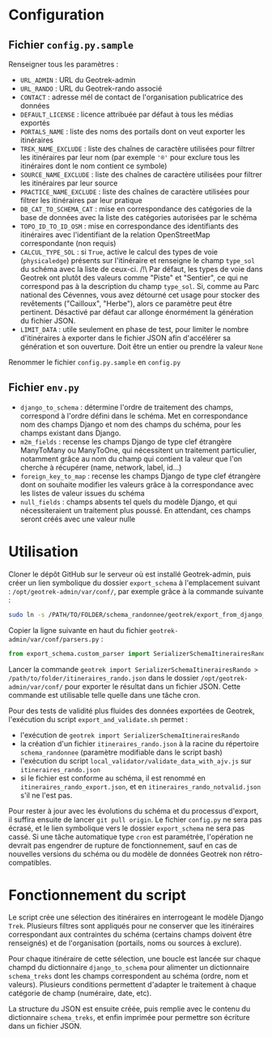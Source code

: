 # Configuration

## Fichier `config.py.sample`
Renseigner tous les paramètres :
 - `URL_ADMIN` : URL du Geotrek-admin
 - `URL_RANDO` : URL du Geotrek-rando associé
 - `CONTACT` : adresse mél de contact de l'organisation publicatrice des données
 - `DEFAULT_LICENSE` : licence attribuée par défaut à tous les médias exportés
 - `PORTALS_NAME` : liste des noms des portails dont on veut exporter les itinéraires
 - `TREK_NAME_EXCLUDE` : liste des chaînes de caractère utilisées pour filtrer les itinéraires par leur nom (par exemple `'®'` pour exclure tous les itinéraires dont le nom contient ce symbole)
 - `SOURCE_NAME_EXCLUDE` : liste des chaînes de caractère utilisées pour filtrer les itinéraires par leur source
 - `PRACTICE_NAME_EXCLUDE` : liste des chaînes de caractère utilisées pour filtrer les itinéraires par leur pratique
 - `DB_CAT_TO_SCHEMA_CAT` : mise en correspondance des catégories de la base de données avec la liste des catégories autorisées par le schéma
 - `TOPO_ID_TO_ID_OSM` : mise en correspondance des identifiants des itinéraires avec l'identifiant de la relation OpenStreetMap correspondante (non requis)
 - `CALCUL_TYPE_SOL` : si `True`, active le calcul des types de voie (`physicaledge`) présents sur l'itinéraire et renseigne le champ `type_sol` du schéma avec la liste de ceux-ci. /!\ Par défaut, les types de voie dans Geotrek ont plutôt des valeurs comme "Piste" et "Sentier", ce qui ne correspond pas à la description du champ `type_sol`. Si, comme au Parc national des Cévennes, vous avez détourné cet usage pour stocker des revêtements ("Cailloux", "Herbe"), alors ce paramètre peut être pertinent. Désactivé par défaut car allonge énormément la génération du fichier JSON.
 - `LIMIT_DATA` : utile seulement en phase de test, pour limiter le nombre d'itinéraires à exporter dans le fichier JSON afin d'accélérer sa génération et son ouverture. Doit être un entier ou prendre la valeur `None`


 Renommer le fichier `config.py.sample` en `config.py`

## Fichier `env.py`
 - `django_to_schema` : détermine l'ordre de traitement des champs, correspond à l'ordre défini dans le schéma. Met en correspondance nom des champs Django et nom des champs du schéma, pour les champs existant dans Django.
 - `m2m_fields` : recense les champs Django de type clef étrangère ManyToMany ou ManyToOne, qui nécessitent un traitement particulier, notamment grâce au nom du champ qui contient la valeur que l'on cherche à récupérer (name, network, label, id...)
 - `foreign_key_to_map` : recense les champs Django de type clef étrangère dont on souhaite modifier les valeurs grâce à la correspondance avec les listes de valeur issues du schéma
 - `null_fields` : champs absents tel quels du modèle Django, et qui nécessiteraient un traitement plus poussé. En attendant, ces champs seront créés avec une valeur nulle

# Utilisation
Cloner le dépôt GitHub sur le serveur où est installé Geotrek-admin, puis créer un lien symbolique du dossier `export_schema` à l'emplacement suivant : `/opt/geotrek-admin/var/conf/`, par exemple grâce à la commande suivante :
``` sh
sudo ln -s /PATH/TO/FOLDER/schema_randonnee/geotrek/export_from_django_models/export_schema /opt/geotrek-admin/var/conf/
```

Copier la ligne suivante en haut du fichier `geotrek-admin/var/conf/parsers.py` :
``` python
from export_schema.custom_parser import SerializerSchemaItinerairesRando
```

Lancer la commande `geotrek import SerializerSchemaItinerairesRando > /path/to/folder/itineraires_rando.json` dans le dossier `/opt/geotrek-admin/var/conf/` pour exporter le résultat dans un fichier JSON. Cette commande est utilisable telle quelle dans une tâche cron.

Pour des tests de validité plus fluides des données exportées de Geotrek, l'exécution du script `export_and_validate.sh` permet :
- l'exécution de `geotrek import SerializerSchemaItinerairesRando`
- la création d'un fichier `itineraires_rando.json` à la racine du répertoire `schema_randonnee` (paramètre modifiable dans le script bash)
- l'exécution du script `local_validator/validate_data_with_ajv.js` sur `itineraires_rando.json`
- si le fichier est conforme au schéma, il est renommé en `itineraires_rando_export.json`, et en `itineraires_rando_notvalid.json` s'il ne l'est pas.

Pour rester à jour avec les évolutions du schéma et du processus d'export, il suffira ensuite de lancer `git pull origin`. Le fichier `config.py` ne sera pas écrasé, et le lien symbolique vers le dossier `export_schema` ne sera pas cassé. Si une tâche automatique type `cron` est paramétrée, l'opération ne devrait pas engendrer de rupture de fonctionnement, sauf en cas de nouvelles versions du schéma ou du modèle de données Geotrek non rétro-compatibles.


# Fonctionnement du script

Le script crée une sélection des itinéraires en interrogeant le modèle Django `Trek`. Plusieurs filtres sont appliqués pour ne conserver que les itinéraires correspondant aux contraintes du schéma (certains champs doivent être renseignés) et de l'organisation (portails, noms ou sources à exclure).

Pour chaque itinéraire de cette sélection, une boucle est lancée sur chaque champd du dictionnaire `django_to_schema` pour alimenter un dictionnaire `schema_treks` dont les champs correspondent au schéma (ordre, nom et valeurs). Plusieurs conditions permettent d'adapter le traitement à chaque catégorie de champ (numéraire, date, etc).

La structure du JSON est ensuite créée, puis remplie avec le contenu du dictionnaire `schema_treks`, et enfin imprimée pour permettre son écriture dans un fichier JSON.

